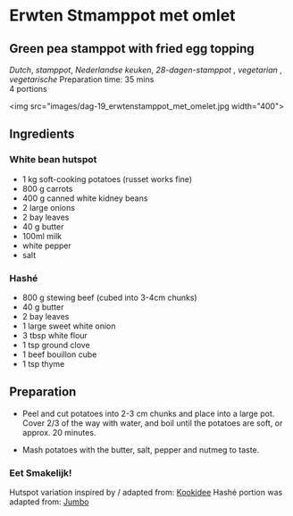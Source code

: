 # Erwten Stmamppot met omlet 
## Green pea stamppot with fried egg topping
_Dutch_, _stamppot_, _Nederlandse keuken_, _28-dagen-stamppot_ , _vegetarian_ , _vegetarische_
Preparation time: 35 mins  
4 portions  

<img src="images/dag-19_erwtenstamppot_met_omelet.jpg width="400">  

## Ingredients
### White bean hutspot
* 1 kg soft-cooking potatoes (russet works fine)
* 800 g carrots
* 400 g canned white kidney beans
* 2 large onions
* 2 bay leaves
* 40 g butter
* 100ml milk
* white pepper
* salt

### Hashé
* 800 g stewing beef (cubed into 3-4cm chunks)
* 40 g butter
* 2 bay leaves
* 1 large sweet white onion
* 3 tbsp white flour
* 1 tsp ground clove
* 1 beef bouillon cube 
* 1 tsp thyme

## Preparation
* Peel and cut potatoes into 2-3 cm chunks and place into a large pot. Cover 2/3 of the way with water, and boil until the potatoes are soft, or approx. 20 minutes.

* Mash potatoes with the butter, salt, pepper and nutmeg to taste.

### Eet Smakelijk!
Hutspot variation inspired by / adapted from: [Kookidee](https://kookidee.nl/recepten/hoofdgerecht/hutspot-met-witte-bonen-en-gebakken-spekreepjes/)
Hashé portion was adapted from: [Jumbo](https://www.jumbo.com/recepten/hutspot-met-draadjesvlees-501458)
